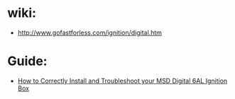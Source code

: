 # wiki:
- http://www.gofastforless.com/ignition/digital.htm

# Guide:
- [How to Correctly Install and Troubleshoot your MSD Digital 6AL Ignition Box](https://youtu.be/ApBu9BEMBfQ)
